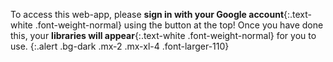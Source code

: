To access this web-app, please __sign in with your Google account__{:.text-white .font-weight-normal} using the button at the top! Once you have done this, your __libraries will appear__{:.text-white .font-weight-normal} for you to use.
{:.alert .bg-dark .mx-2 .mx-xl-4 .font-larger-110}